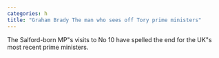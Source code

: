 ```yaml
---
categories: h
title: "Graham Brady The man who sees off Tory prime ministers"
---
```

The Salford-born MP"s visits to No 10 have spelled the end for the UK"s most recent prime ministers.
